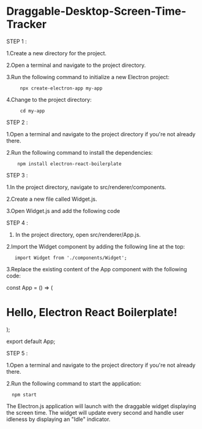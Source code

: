 # Draggable-Desktop-Screen-Time-Tracker

STEP 1 :

1.Create a new directory for the project.

2.Open a terminal and navigate to the project directory.

3.Run the following command to initialize a new Electron project:
        
         npx create-electron-app my-app
         
4.Change to the project directory:

         cd my-app

STEP 2 :

1.Open a terminal and navigate to the project directory if you're not already there.

2.Run the following command to install the dependencies:

        npm install electron-react-boilerplate

STEP 3 :

1.In the project directory, navigate to src/renderer/components.

2.Create a new file called Widget.js.

3.Open Widget.js and add the following code

STEP 4 :

1. In the project directory, open src/renderer/App.js.
   
2.Import the Widget component by adding the following line at the top:

       import Widget from './components/Widget';

3.Replace the existing content of the App component with the following code:

   const App = () => (
      <div>
         <h1>Hello, Electron React Boilerplate!</h1>
         <Widget />
      </div>
       );

  export default App;


STEP 5 :

1.Open a terminal and navigate to the project directory if you're not already there.

2.Run the following command to start the application:

      npm start

The Electron.js application will launch with the draggable widget displaying the screen time. The widget will update every second and handle user idleness by displaying an "Idle" indicator.


 


